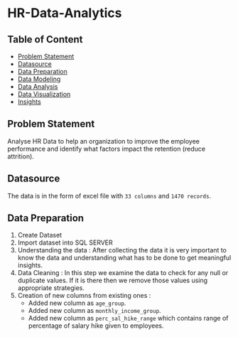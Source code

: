 # HR-Data-Analytics


## Table of Content
  - [Problem Statement](#Problem-Statement)
  - [Datasource](#Datasource)
  - [Data Preparation](#Data-Preparation)
  - [Data Modeling](#Data-Modeling)
  - [Data Analysis](#Data-Analysis)
  - [Data Visualization](#Data-Visualization)
  - [Insights](#Insights)


## Problem Statement
Analyse HR Data to help an organization to improve the employee performance and identify what factors impact the retention (reduce attrition).


## Datasource
The data is in the form of excel file with `33 columns` and `1470 records`. 


## Data Preparation
  1. Create Dataset
  2. Import dataset into SQL SERVER
  3. Understanding the data :
      After collecting the data it is very important to know the data and understanding what has to be done to get meaningful insights. 
  4. Data Cleaning :
     In this step we examine the data to check for any null or duplicate values. If it is there then we remove those values using appropriate strategies.
  5. Creation of new columns from existing ones :
     - Added new column as `age_group`.
     - Added new column as `monthly_income_group`.
     - Added new column as `perc_sal_hike_range` which contains range of percentage of salary hike given to employees. 
